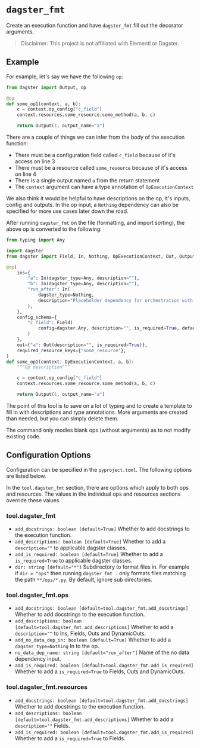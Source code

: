 # `dagster_fmt`

Create an execution function and have `dagster_fmt` fill out the decorator arguments.

> Disclaimer: This project is not affiliated with Elementl or Dagster.

## Example

For example, let's say we have the following `op`:
```python
from dagster import Output, op

@op
def some_op1(context, a, b):
    c = context.op_config["c_field"]
    context.resources.some_resource.some_method(a, b, c)

    return Output(1, output_name="a")
```

There are a couple of things we can infer from the body of the execution function:
* There must be a configuration field called `c_field` because of it's access on line 3
* There must be a resource called `some_resource` because of it's access on line 4
* There is a single output named `a` from the return statement
* The `context` argument can have a type annotation of `OpExecutionContext`

We also think it would be helpful to have descriptions on the op, it's inputs, config and outputs.
In the op input, a `Nothing` dependency can also be specified for more use cases later down the road.


After running `dagster_fmt` on the file (formatting, and import sorting), the above op is converted to the following:

```python
from typing import Any

import dagster
from dagster import Field, In, Nothing, OpExecutionContext, Out, Output, op

@op(
    ins={
        "a": In(dagster_type=Any, description=""),
        "b": In(dagster_type=Any, description=""),
        "run_after": In(
            dagster_type=Nothing,
            description="Placeholder dependency for orchestration with other ops.",
        ),
    },
    config_schema={
        "c_field": Field(
            config=dagster.Any, description="", is_required=True, default_value=""
        )
    },
    out={"a": Out(description="", is_required=True)},
    required_resource_keys={"some_resource"},
)
def some_op1(context: OpExecutionContext, a, b):
    """Op description"""

    c = context.op_config["c_field"]
    context.resources.some_resource.some_method(a, b, c)

    return Output(1, output_name="a")
```

The point of this tool is to save on a lot of typing and to create a template to fill in with descriptions and type annotations. More arguments are created than needed, but you can simply delete them.

The command only modies blank ops (without arguments) as to not modify existing code.

## Configuration Options

Configuration can be specified in the `pyproject.toml`. The following options are listed below.

In the `tool.dagster_fmt` section, there are options which apply to both ops and resources. The values in the individual ops and resources sections override these values.

### tool.dagster_fmt
* `add_docstrings: boolean [default=True]` Whether to add docstrings to the execution function.
* `add_descriptions: boolean [default=True]` Whether to add a `description=""` to applicable dagster classes.
* `add_is_required: boolean [default=True]` Whether to add a `is_required=True` to applicable dagster classes.
* `dir: string [default="*"]` Subdirectory to format files in. For example if `dir = "ops"` then running `dagster_fmt .` only formats files matching the path `**/ops/*.py`. By default, ignore sub directories.

### tool.dagster_fmt.ops
* `add_docstrings: boolean [default=tool.dagster_fmt.add_docstrings]` Whether to add docstrings to the execution function.
* `add_descriptions: boolean [default=tool.dagster_fmt.add_descriptions]` Whether to add a `description=""` to Ins, Fields, Outs and DynamicOuts.
* `add_no_data_dep_in: boolean [default=True]` Whether to add a `dagster_type=Nothing` In to the op.
* `no_data_dep_name: string [default="run_after"]` Name of the no data dependency input.
* `add_is_required: boolean [default=tool.dagster_fmt.add_is_required]` Whether to add a `is_required=True` to Fields, Outs and DynamicOuts.

### tool.dagster_fmt.resources
* `add_docstrings: boolean [default=tool.dagster_fmt.add_docstrings]` Whether to add docstrings to the execution function.
* `add_descriptions: boolean [default=tool.dagster_fmt.add_descriptions]` Whether to add a `description=""` Fields.
* `add_is_required: boolean [default=tool.dagster_fmt.add_is_required]` Whether to add a `is_required=True` to Fields.
